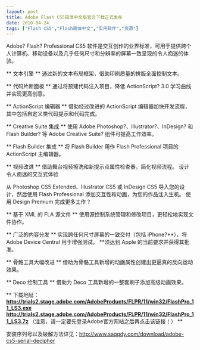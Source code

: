 ```yaml
---
layout: post
title: Adobe Flash CS5简体中文版官方下载正式发布		
date: 2010-04-24
tags: ["Flash CS5","Flash简体中文","实用软件","资源"]
---
```


Adobe? Flash? Professional CS5 软件是交互创作的业界标准，可用于提供跨个人计算机、移动设备以及几乎任何尺寸和分辨率的屏幕一致呈现的令人痴迷的体验。

** 文本引擎 **
通过新的文本布局框架，借助印刷质量的排版全面控制文本。

** 代码片断面板 **
通过将预建代码注入项目，降低 ActionScript? 3.0 学习曲线并实现更高创意。

** ActionScript 编辑器 **
借助经过改进的 ActionScript 编辑器加快开发流程，其中包括自定义类代码提示和代码完成。

** Creative Suite 集成 **
使用 Adobe Photoshop?、Illustrator?、InDesign? 和 Flash Builder? 等 Adobe Creative Suite? 组件可提高工作效率。

** Flash Builder 集成 **
将 Flash Builder 用作 Flash Professional 项目的 ActionScript 主编辑器。

** 视频改进 **
借助舞台视频擦洗和新提示点属性检查器，简化视频流程。
设计令人痴迷的交互式体验

从 Photoshop CS5 Extended、Illustrator CS5 或 InDesign CS5 导入您的设计，然后使用 Flash Professional 添加交互性和动画，为您的作品注入生机。
使用 Design Premium 完成更多工作 ?

** 基于 XML 的 FLA 源文件 **
使用源控制系统管理和修改项目，更轻松地实现文件协作。

** 广泛的内容分发 **
实现跨任何尺寸屏幕的一致交付（包括 iPhone?**），将 Adobe Device Central 用于增强测试。
**须达到 Apple 的当前要求并获得其批准。

** 骨骼工具大幅改进 **
借助为骨骼工具新增的动画属性创建出更逼真的反向运动效果。

** Deco 绘制工具 **
借助为 Deco 工具新增的一整套刷子添加高级动画效果。

** 下载地址： **<a href="http://trials2.stage.adobe.com/AdobeProducts/FLPR/11/win32/FlashPro_11_LS3.exe">http://trials2.stage.adobe.com/AdobeProducts/FLPR/11/win32/FlashPro_11_LS3.exe</a>
<a href="http://trials2.stage.adobe.com/AdobeProducts/FLPR/11/win32/FlashPro_11_LS3.7z">http://trials2.stage.adobe.com/AdobeProducts/FLPR/11/win32/FlashPro_11_LS3.7z</a>
<span style="color: red;">** （注意，请一定要先登录Adobe官方网站之后再点击该链接！） **

安装序列号以及破解方法详见：<a href="http://www.saqqdy.com/download/adobe-cs5-serial-decipher">http://www.saqqdy.com/download/adobe-cs5-serial-decipher</a>		